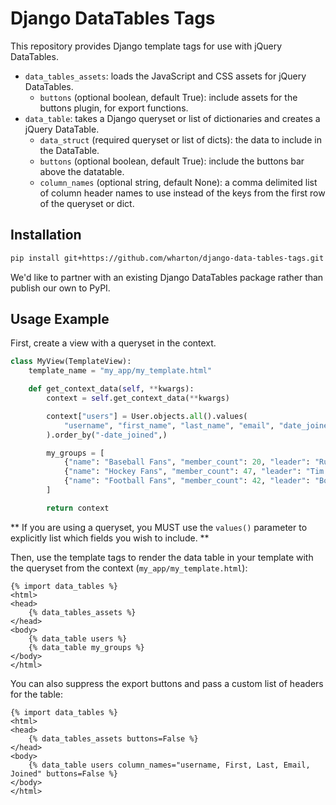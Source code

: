 # Django DataTables Tags

This repository provides Django template tags for use with jQuery DataTables.

* `data_tables_assets`: loads the JavaScript and CSS assets for jQuery DataTables.
    * `buttons` (optional boolean, default True): include assets for the buttons plugin, for export functions.
* `data_table`: takes a Django queryset or list of dictionaries and creates a jQuery DataTable.
    * `data_struct` (required queryset or list of dicts): the data to include in the DataTable.
    * `buttons` (optional boolean, default True): include the buttons bar above the datatable.
    * `column_names` (optional string, default None): a comma delimited list of column header names to use instead of the keys from the first row of the queryset or dict.

## Installation

```bash
pip install git+https://github.com/wharton/django-data-tables-tags.git
```

We'd like to partner with an existing Django DataTables package rather than publish our own to PyPI.

## Usage Example

First, create a view with a queryset in the context.

```python
class MyView(TemplateView):
    template_name = "my_app/my_template.html"

    def get_context_data(self, **kwargs):
        context = self.get_context_data(**kwargs)

        context["users"] = User.objects.all().values(
            "username", "first_name", "last_name", "email", "date_joined",
        ).order_by("-date_joined",)

        my_groups = [
            {"name": "Baseball Fans", "member_count": 20, "leader": "Russ N."},
            {"name": "Hockey Fans", "member_count": 47, "leader": "Tim A."},
            {"name": "Football Fans", "member_count": 42, "leader": "Bob Z."}
        ]

        return context
```

** If you are using a queryset, you MUST use the `values()` parameter to explicitly list which fields you wish to include. **

Then, use the template tags to render the data table in your template with the queryset from the context (`my_app/my_template.html`):

```HTML+Django
{% import data_tables %}
<html>
<head>
    {% data_tables_assets %}
</head>
<body>
    {% data_table users %}
    {% data_table my_groups %}
</body>
</html>
```

You can also suppress the export buttons and pass a custom list of headers for the table:

```HTML+Django
{% import data_tables %}
<html>
<head>
    {% data_tables_assets buttons=False %}
</head>
<body>
    {% data_table users column_names="username, First, Last, Email, Joined" buttons=False %}
</body>
</html>
```
